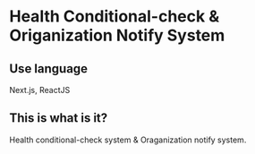# Health Conditional-check & Origanization Notify System
## Use language
Next.js, ReactJS

## This is what is it?
Health conditional-check system & Oraganization notify system.